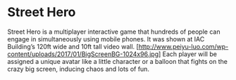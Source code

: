 # Street Hero
Street Hero is a multiplayer interactive game that hundreds of people can engage in simultaneously using mobile phones. It was shown at IAC Building’s 120ft wide and 10ft tall video wall.
[http://www.peiyu-luo.com/wp-content/uploads/2017/01/BigScreenBG-1024x96.jpg]
Each player will be assigned a unique avatar like a little character or a balloon that fights on the crazy big screen, inducing chaos and lots of fun.
